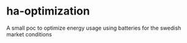 # ha-optimization
A small poc to optimize energy usage using batteries for the swedish market conditions
